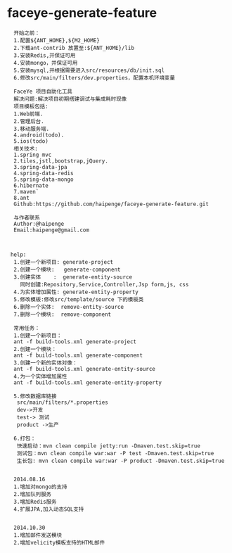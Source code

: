 faceye-generate-feature
==============
          
      开始之前：
      1.配置${ANT_HOME},${M2_HOME}
      2.下载ant-contrib 放置至:${ANT_HOME}/lib
      3.安装Redis,并保证可用
      4.安装mongo，并保证可用
      5.安装mysql,并根据需要进入src/resources/db/init.sql
      6.修改src/main/filters/dev.properties，配置本机环境变量
      
      FaceYe 项目自助化工具
      解决问题:解决项目初期搭建调试与集成耗时现像
      项目模板包括:
      1.Web前端.
      2.管理后台.
      3.移动服务端.
      4.android(todo).
      5.ios(todo)
      相关技术:
      1.spring mvc
      2.tiles,jstl,bootstrap,jQuery.
      3.spring-data-jpa
      4.spring-data-redis
      5.spring-data-mongo
      6.hibernate
      7.maven`
      8.ant
      Github:https://github.com/haipenge/faceye-generate-feature.git
      		
      与作者联系
      Author:@haipenge
      Email:haipenge@gmail.com
      
      		

     help:
      1.创建一个新项目: generate-project
      2.创建一个模块:   generate-component
      3.创建实体    :  generate-entity-source
        同时创建:Repository,Service,Controller,Jsp form,js, css
      4.为实体增加属性: generate-entity-property
      5.修改模板:修改src/template/source 下的模板类
      6.删除一个实体:  remove-entity-source
      7.删除一个模块:  remove-component
      
      常用任务：
      1.创建一个新项目：
      ant -f build-tools.xml generate-project
      2.创建一个模块：
      ant -f build-tools.xml generate-component
      3.创建一个新的实体对像：
      ant -f build-tools.xml generate-entity-source
      4.为一个实体增加属性
      ant -f build-tools.xml generate-entity-property
      
      5.修改数据库链接
       src/main/filters/*.properties
       dev->开发
       test-> 测试
       product ->生产
       
      6.打包：
       快速启动：mvn clean compile jetty:run -Dmaven.test.skip=true
       测试包：mvn clean compile war:war -P test -Dmaven.test.skip=true
       生长包: mvn clean compile war:war -P product -Dmaven.test.skip=true


      2014.08.16
      1.增加对mongo的支持
      2.增加队列服务
      3.增加Redis服务
      4.扩展JPA,加入动态SQL支持
      
      
      2014.10.30
      1.增加邮件发送模块
      2.增加velicity模板支持的HTML邮件
      
